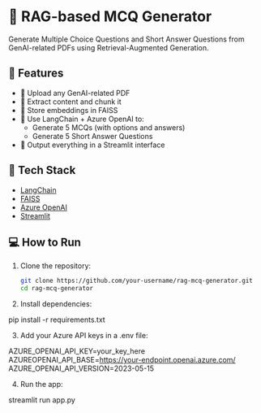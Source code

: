 # 🧠 RAG-based MCQ Generator

Generate Multiple Choice Questions and Short Answer Questions from GenAI-related PDFs using Retrieval-Augmented Generation.

## 🚀 Features

- 📄 Upload any GenAI-related PDF
- 🧩 Extract content and chunk it
- 🧠 Store embeddings in FAISS
- 🤖 Use LangChain + Azure OpenAI to:
  - Generate 5 MCQs (with options and answers)
  - Generate 5 Short Answer Questions
- 🎯 Output everything in a Streamlit interface

## 🔧 Tech Stack

- [LangChain](https://www.langchain.com/)
- [FAISS](https://github.com/facebookresearch/faiss)
- [Azure OpenAI](https://azure.microsoft.com/en-us/products/cognitive-services/openai-service/)
- [Streamlit](https://streamlit.io/)

## 💻 How to Run

1. Clone the repository:
   ```bash
   git clone https://github.com/your-username/rag-mcq-generator.git
   cd rag-mcq-generator


2. Install dependencies:

pip install -r requirements.txt


3. Add your Azure API keys in a .env file:

AZURE_OPENAI_API_KEY=your_key_here
AZUREOPENAI_API_BASE=https://your-endpoint.openai.azure.com/
AZURE_OPENAI_API_VERSION=2023-05-15

4. Run the app:

streamlit run app.py